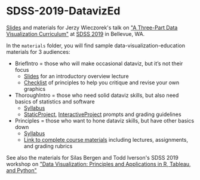 # SDSS-2019-DatavizEd

[Slides](./slides/SDSS_Slides.pdf) and materials for Jerzy Wieczorek's talk on ["A Three-Part Data Visualization Curriculum"](https://ww2.amstat.org/meetings/sdss/2019/onlineprogram/AbstractDetails.cfm?AbstractID=305078) at [SDSS 2019](https://ww2.amstat.org/meetings/sdss/2019/index.cfm) in Bellevue, WA.

In the `materials` folder, you will find sample data-visualization-education materials for 3 audiences:

* BriefIntro = those who will make occasional dataviz, but it’s not their focus
    - [Slides](./materials/BriefIntro_Slides.pdf) for an introductory overview lecture
    - [Checklist](./materials/BriefIntro_Checklist.pdf) of principles to help you critique and revise your own graphics
* ThoroughIntro = those who need solid dataviz skills, but also need basics of statistics and software
    - [Syllabus](./materials/ThoroughIntro_Syllabus.pdf)
    - [StaticProject](./materials/ThoroughIntro_StaticProject.html), [InteractiveProject](./materials/ThoroughIntro_InteractiveProject.html) prompts and grading guidelines
* Principles = those who want to hone dataviz skills, but have other basics down
    - [Syllabus](./materials/Principles_Syllabus.pdf)
    - [Link to complete course materials](http://civilstat.com/2015/10/statistical-graphics-and-visualization-course-materials/) including lectures, assignments, and grading rubrics

See also the materials for Silas Bergen and Todd Iverson's SDSS 2019 workshop on ["Data Visualization: Principles and Applications in R, Tableau, and Python"](https://github.com/WSU-DataScience/SDSS19-dataviz-workshop)
